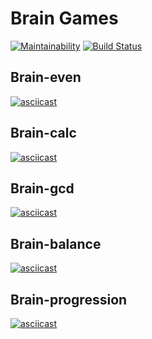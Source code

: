 # Brain Games

[![Maintainability](https://api.codeclimate.com/v1/badges/72df556358572351ac77/maintainability)](https://codeclimate.com/github/NMVikings/project-lvl1-s328/maintainability)
[![Build Status](https://travis-ci.org/NMVikings/project-lvl1-s328.svg?branch=master)](https://travis-ci.org/NMVikings/project-lvl1-s328)


## Brain-even

[![asciicast](https://asciinema.org/a/60IZekAapUUtNrZfJ5rPsZ7Gr.png)](https://asciinema.org/a/60IZekAapUUtNrZfJ5rPsZ7Gr)

## Brain-calc

[![asciicast](https://asciinema.org/a/seJuoBxSH5EWf5ANUHL4VoVM9.png)](https://asciinema.org/a/seJuoBxSH5EWf5ANUHL4VoVM9)

## Brain-gcd

[![asciicast](https://asciinema.org/a/korGanI4jVSrYjcVRsaz9C4n5.png)](https://asciinema.org/a/korGanI4jVSrYjcVRsaz9C4n5)

## Brain-balance

[![asciicast](https://asciinema.org/a/2NjmJUIM3VfSYEV3itpig4ff6.png)](https://asciinema.org/a/2NjmJUIM3VfSYEV3itpig4ff6)

## Brain-progression

[![asciicast](https://asciinema.org/a/hwZIMENKEuOVKcDw2si6N0wP1.png)](https://asciinema.org/a/hwZIMENKEuOVKcDw2si6N0wP1)
